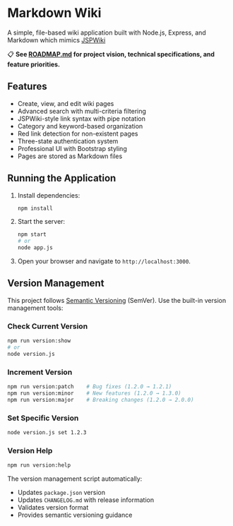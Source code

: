 
# Markdown Wiki

A simple, file-based wiki application built with Node.js, Express, and Markdown which mimics [JSPWiki](https://github.com/apache/jspwiki)

📋 **See [ROADMAP.md](ROADMAP.md) for project vision, technical specifications, and feature priorities.**

## Features

* Create, view, and edit wiki pages
* Advanced search with multi-criteria filtering
* JSPWiki-style link syntax with pipe notation
* Category and keyword-based organization
* Red link detection for non-existent pages
* Three-state authentication system
* Professional UI with Bootstrap styling
* Pages are stored as Markdown files

## Running the Application

1. Install dependencies:

    ```bash
    npm install
    ```

2. Start the server:

    ```bash
    npm start
    # or
    node app.js
    ```

3. Open your browser and navigate to `http://localhost:3000`.

## Version Management

This project follows [Semantic Versioning](https://semver.org/) (SemVer). Use the built-in version management tools:

### Check Current Version

```bash
npm run version:show
# or
node version.js
```

### Increment Version

```bash
npm run version:patch    # Bug fixes (1.2.0 → 1.2.1)
npm run version:minor    # New features (1.2.0 → 1.3.0)
npm run version:major    # Breaking changes (1.2.0 → 2.0.0)
```

### Set Specific Version

```bash
node version.js set 1.2.3
```

### Version Help

```bash
npm run version:help
```

The version management script automatically:

* Updates `package.json` version
* Updates `CHANGELOG.md` with release information
* Validates version format
* Provides semantic versioning guidance
